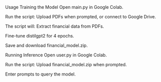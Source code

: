 Usage
Training the Model
Open main.py in Google Colab.

Run the script:
Upload  PDFs when prompted, or connect to Google Drive.

The script will:
Extract financial data from PDFs.

Fine-tune distilgpt2 for 4 epochs.

Save and download financial_model.zip.

Running Inference
Open user.py in Google Colab.

Run the script:
Upload financial_model.zip when prompted.

Enter prompts to query the model.

